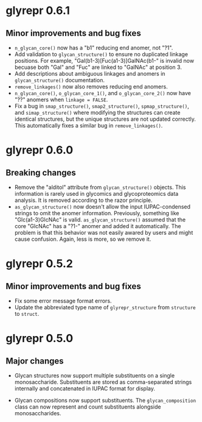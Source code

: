 # glyrepr 0.6.1

## Minor improvements and bug fixes

* `n_glycan_core()` now has a "b1" reducing end anomer, not "?1".
* Add validation to `glycan_structure()` to ensure no duplicated linkage positions. For example, "Gal(b1-3)[Fuc(a1-3)]GalNAc(b1-" is invalid now becuase both "Gal" and "Fuc" are linked to "GalNAc" at position 3.
* Add descriptions about ambiguous linkages and anomers in `glycan_structure()` documentation.
* `remove_linkages()` now also removes reducing end anomers.
* `n_glycan_core()`, `o_glycan_core_1()`, and `o_glycan_core_2()` now have "??" anomers when `linkage = FALSE`.
* Fix a bug in `smap_structure()`, `smap2_structure()`, `spmap_structure()`, and `simap_structure()` where modifying the structures can create identical structures, but the unique structures are not updated correctly. This automatically fixes a similar bug in `remove_linkages()`.

# glyrepr 0.6.0

## Breaking changes

* Remove the "alditol" attribute from `glycan_structure()` objects. This information is rarely used in glycomics and glycoproteomics data analysis. It is removed according to the razor principle.
* `as_glycan_structure()` now doesn't allow the input IUPAC-condensed strings to omit the anomer information. Previously, something like "Glc(a1-3)GlcNAc" is valid. `as_glycan_structure()` assumed that the core "GlcNAc" has a "?1-" anomer and added it automatically. The problem is that this behavior was not easily awared by users and might cause confusion. Again, less is more, so we remove it.

# glyrepr 0.5.2

## Minor improvements and bug fixes

* Fix some error message format errors.
* Update the abbreviated type name of `glyrepr_structure` from `structure` to `struct`.

# glyrepr 0.5.0

## Major changes

* Glycan structures now support multiple substituents on a single monosaccharide.
  Substituents are stored as comma-separated strings internally and concatenated
  in IUPAC format for display.

* Glycan compositions now support substituents. The `glycan_composition` class
  can now represent and count substituents alongside monosaccharides.
